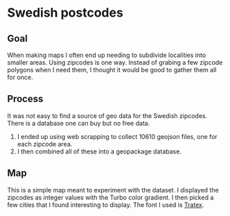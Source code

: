 # Swedish postcodes
## Goal
When making maps I often end up needing to subdivide localities into smaller areas. Using zipcodes is one way.
Instead of grabing a few zipcode polygons when I need them, I thought it would be good to gather them all for once.

## Process
It was not easy to find a source of geo data for the Swedish zipcodes. There is a database one can buy but no free data. 
1. I ended up using web scrapping to collect 10610 geojson files, one for each zipcode area.
2. I then combined all of these into a geopackage database.

## Map
This is a simple map meant to experiment with the dataset. I displayed the zipcodes as integer values with the Turbo color gradient.
I then picked a few cities that I found interesting to display.
The font I used is [Tratex](https://en.wikipedia.org/wiki/Tratex).